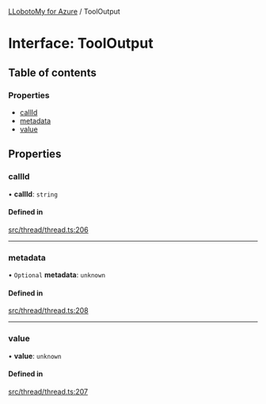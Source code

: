 [LLobotoMy for Azure](../README.md) / ToolOutput

# Interface: ToolOutput

## Table of contents

### Properties

- [callId](ToolOutput.md#callid)
- [metadata](ToolOutput.md#metadata)
- [value](ToolOutput.md#value)

## Properties

### callId

• **callId**: `string`

#### Defined in

[src/thread/thread.ts:206](https://github.com/paztek/llobotomy-azure/blob/4c3ad38/src/thread/thread.ts#L206)

___

### metadata

• `Optional` **metadata**: `unknown`

#### Defined in

[src/thread/thread.ts:208](https://github.com/paztek/llobotomy-azure/blob/4c3ad38/src/thread/thread.ts#L208)

___

### value

• **value**: `unknown`

#### Defined in

[src/thread/thread.ts:207](https://github.com/paztek/llobotomy-azure/blob/4c3ad38/src/thread/thread.ts#L207)
